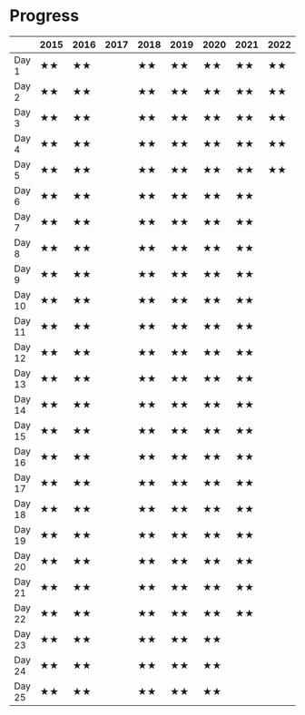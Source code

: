 # Progress

|        | 2015 | 2016 | 2017 | 2018 | 2019 | 2020 | 2021 | 2022 |
| ------ | ---- | ---- | ---- | ---- | ---- | ---- | ---- | ---- |
| Day 1  |  ★★ |  ★★ |      |  ★★ |  ★★ |  ★★ |  ★★ |  ★★ |
| Day 2  |  ★★ |  ★★ |      |  ★★ |  ★★ |  ★★ |  ★★ |  ★★ |
| Day 3  |  ★★ |  ★★ |      |  ★★ |  ★★ |  ★★ |  ★★ |  ★★ |
| Day 4  |  ★★ |  ★★ |      |  ★★ |  ★★ |  ★★ |  ★★ |  ★★ |
| Day 5  |  ★★ |  ★★ |      |  ★★ |  ★★ |  ★★ |  ★★ |  ★★ |
| Day 6  |  ★★ |  ★★ |      |  ★★ |  ★★ |  ★★ |  ★★ |      |
| Day 7  |  ★★ |  ★★ |      |  ★★ |  ★★ |  ★★ |  ★★ |      |
| Day 8  |  ★★ |  ★★ |      |  ★★ |  ★★ |  ★★ |  ★★ |      |
| Day 9  |  ★★ |  ★★ |      |  ★★ |  ★★ |  ★★ |  ★★ |      |
| Day 10 |  ★★ |  ★★ |      |  ★★ |  ★★ |  ★★ |  ★★ |      |
| Day 11 |  ★★ |  ★★ |      |  ★★ |  ★★ |  ★★ |  ★★ |      |
| Day 12 |  ★★ |  ★★ |      |  ★★ |  ★★ |  ★★ |  ★★ |      |
| Day 13 |  ★★ |  ★★ |      |  ★★ |  ★★ |  ★★ |  ★★ |      |
| Day 14 |  ★★ |  ★★ |      |  ★★ |  ★★ |  ★★ |  ★★ |      |
| Day 15 |  ★★ |  ★★ |      |  ★★ |  ★★ |  ★★ |  ★★ |      |
| Day 16 |  ★★ |  ★★ |      |  ★★ |  ★★ |  ★★ |  ★★ |      |
| Day 17 |  ★★ |  ★★ |      |  ★★ |  ★★ |  ★★ |  ★★ |      |
| Day 18 |  ★★ |  ★★ |      |  ★★ |  ★★ |  ★★ |  ★★ |      |
| Day 19 |  ★★ |  ★★ |      |  ★★ |  ★★ |  ★★ |  ★★ |      |
| Day 20 |  ★★ |  ★★ |      |  ★★ |  ★★ |  ★★ |  ★★ |      |
| Day 21 |  ★★ |  ★★ |      |  ★★ |  ★★ |  ★★ |  ★★ |      |
| Day 22 |  ★★ |  ★★ |      |  ★★ |  ★★ |  ★★ |  ★★ |      |
| Day 23 |  ★★ |  ★★ |      |  ★★ |  ★★ |  ★★ |      |      |
| Day 24 |  ★★ |  ★★ |      |  ★★ |  ★★ |  ★★ |      |      |
| Day 25 |  ★★ |  ★★ |      |  ★★ |  ★★ |  ★★ |      |      |
